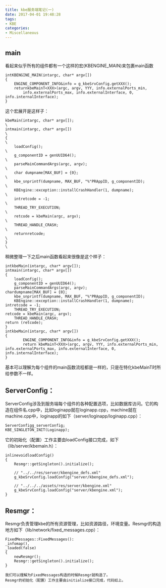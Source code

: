 ```yaml
---
title: kbe服务端笔记(一)
date: 2017-04-01 19:48:28
tags:
- KBE
categories:
- Miscellaneous
---
```


## **main**
看起来似乎所有的组件都有一个这样的宏(KBENGINE_MAIN)来包裹main函数
```
intKBENGINE_MAIN(intargc, char* argv[])
{
	ENGINE_COMPONENT_INFO&info = g_kbeSrvConfig.getXXX();
	returnkbeMainT<XXX>(argc, argv, YYY, info.externalPorts_min, 
		info.externalPorts_max, info.externalInterface, 0, info.internalInterface);
}
```

<!-- more -->

这个宏展开是这样子：
```
kbeMain(intargc, char* argv[]);																						\
intmain(intargc, char* argv[])																						\
{																														\
	loadConfig();																										\
	g_componentID = genUUID64();																						\
	parseMainCommandArgs(argc, argv);																					\
	char dumpname[MAX_BUF] = {0};																						\
	kbe_snprintf(dumpname, MAX_BUF, "%"PRAppID, g_componentID);															\
	KBEngine::exception::installCrashHandler(1, dumpname);																\
	intretcode = -1;																									\
	THREAD_TRY_EXECUTION;																								\
	retcode = kbeMain(argc, argv);																						\
	THREAD_HANDLE_CRASH;																								\
	returnretcode;																										\
}																														\
```
稍微整理一下之后main函数看起来很像是这个样子：
```
intkbeMain(intargc, char* argv[]);
intmain(intargc, char* argv[])
{
    loadConfig();
    g_componentID = genUUID64();
    parseMainCommandArgs(argc, argv);
chardumpname[MAX_BUF] = {0};
    kbe_snprintf(dumpname, MAX_BUF, "%"PRAppID, g_componentID);
    KBEngine::exception::installCrashHandler(1, dumpname);
intretcode = -1;
    THREAD_TRY_EXECUTION;
retcode = kbeMain(argc, argv);
    THREAD_HANDLE_CRASH;
return (retcode);
}
intkbeMain(intargc, char* argv[])
{
		ENGINE_COMPONENT_INFO&info = g_kbeSrvConfig.getXXX();
		return kbeMainT<XXX>(argc, argv, YYY, info.externalPorts_min, info.externalPorts_max, info.externalInterface, 0, info.internalInterface);
}
```
基本可以理解为每个组件的main函数流程都是一样的，只是在特化kbeMainT时所给参数不一样。



## **ServerConfig：**
ServerConfig涉及到服务端每个组件的各种配置选项，比如数据库访问。它的构造在组件名.cpp中，比如loginapp就在loginapp.cpp，machine就在machine.cpp中，loginapp的如下（server/loginapp/loginapp.cpp）：
```
ServerConfigg_serverConfig;
KBE_SINGLETON_INIT(Loginapp);
```
它的初始化（配置）工作主要由loadConfig接口完成，如下（lib/server/kbemain.h）：
```
inlinevoidloadConfig()
{
	Resmgr::getSingleton().initialize();

	// "../../res/server/kbengine_defs.xml"
	g_kbeSrvConfig.loadConfig("server/kbengine_defs.xml");

	// "../../../assets/res/server/kbengine.xml"
	g_kbeSrvConfig.loadConfig("server/kbengine.xml");
}
```



## **Resmgr：**
Resmgr负责管理kbe的所有资源管理，比如资源路径，环境变量。Resmgr的构造地方如下（lib/network/fixed_messages.cpp）：
```
FixedMessages::FixedMessages():
_infomap(),
_loaded(false)
{
	newResmgr();
	Resmgr::getSingleton().initialize();
}
```
	我们可以理解为FixedMessages构造的时候Resmgr就构造了。
	Resmgr的初始化（配置）工作主要由initialize接口完成，代码如上。